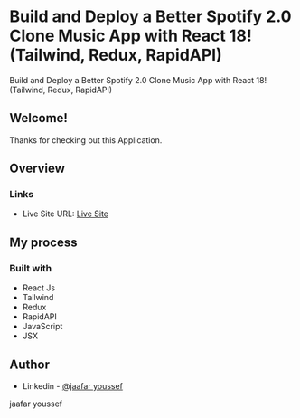 # Build and Deploy a Better Spotify 2.0 Clone Music App with React 18! (Tailwind, Redux, RapidAPI)

Build and Deploy a Better Spotify 2.0 Clone Music App with React 18! (Tailwind, Redux, RapidAPI)

## Welcome! 
Thanks for checking out this Application.

## Overview

### Links
- Live Site URL: [Live Site](https://j-muzk.netlify.app)

## My process

### Built with

- React Js
- Tailwind
- Redux
- RapidAPI
- JavaScript
- JSX



## Author

- Linkedin - [@jaafar youssef](https://www.linkedin.com/in/jaafar-youssef-923100249/)

jaafar youssef
